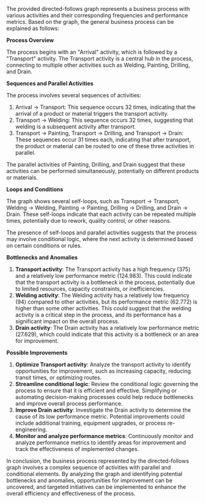 The provided directed-follows graph represents a business process with various activities and their corresponding frequencies and performance metrics. Based on the graph, the general business process can be explained as follows:

**Process Overview**

The process begins with an "Arrival" activity, which is followed by a "Transport" activity. The Transport activity is a central hub in the process, connecting to multiple other activities such as Welding, Painting, Drilling, and Drain.

**Sequences and Parallel Activities**

The process involves several sequences of activities:

1. Arrival -> Transport: This sequence occurs 32 times, indicating that the arrival of a product or material triggers the transport activity.
2. Transport -> Welding: This sequence occurs 32 times, suggesting that welding is a subsequent activity after transport.
3. Transport -> Painting, Transport -> Drilling, and Transport -> Drain: These sequences occur 31 times each, indicating that after transport, the product or material can be routed to one of these three activities in parallel.

The parallel activities of Painting, Drilling, and Drain suggest that these activities can be performed simultaneously, potentially on different products or materials.

**Loops and Conditions**

The graph shows several self-loops, such as Transport -> Transport, Welding -> Welding, Painting -> Painting, Drilling -> Drilling, and Drain -> Drain. These self-loops indicate that each activity can be repeated multiple times, potentially due to rework, quality control, or other reasons.

The presence of self-loops and parallel activities suggests that the process may involve conditional logic, where the next activity is determined based on certain conditions or rules.

**Bottlenecks and Anomalies**

1. **Transport activity**: The Transport activity has a high frequency (375) and a relatively low performance metric (124.983). This could indicate that the transport activity is a bottleneck in the process, potentially due to limited resources, capacity constraints, or inefficiencies.
2. **Welding activity**: The Welding activity has a relatively low frequency (94) compared to other activities, but its performance metric (62.772) is higher than some other activities. This could suggest that the welding activity is a critical step in the process, and its performance has a significant impact on the overall process.
3. **Drain activity**: The Drain activity has a relatively low performance metric (27.629), which could indicate that this activity is a bottleneck or an area for improvement.

**Possible Improvements**

1. **Optimize Transport activity**: Analyze the transport activity to identify opportunities for improvement, such as increasing capacity, reducing transit times, or optimizing routes.
2. **Streamline conditional logic**: Review the conditional logic governing the process to ensure that it is efficient and effective. Simplifying or automating decision-making processes could help reduce bottlenecks and improve overall process performance.
3. **Improve Drain activity**: Investigate the Drain activity to determine the cause of its low performance metric. Potential improvements could include additional training, equipment upgrades, or process re-engineering.
4. **Monitor and analyze performance metrics**: Continuously monitor and analyze performance metrics to identify areas for improvement and track the effectiveness of implemented changes.

In conclusion, the business process represented by the directed-follows graph involves a complex sequence of activities with parallel and conditional elements. By analyzing the graph and identifying potential bottlenecks and anomalies, opportunities for improvement can be uncovered, and targeted initiatives can be implemented to enhance the overall efficiency and effectiveness of the process.